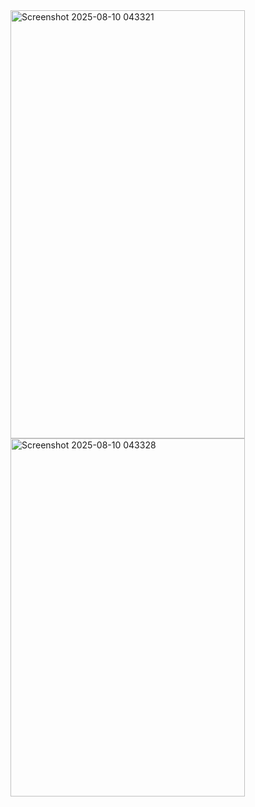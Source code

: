 <img width="375" height="685" alt="Screenshot 2025-08-10 043321" src="https://github.com/user-attachments/assets/7eef97c0-af27-4d79-bdea-7f8f477be8d3" />
<img width="375" height="573" alt="Screenshot 2025-08-10 043328" src="https://github.com/user-attachments/assets/5a6f5231-f535-46d1-8b6d-e0a2b46cbed9" />
